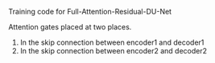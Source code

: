 Training code for Full-Attention-Residual-DU-Net

Attention gates placed at two places.
1. In the skip connection between encoder1 and decoder1
2. In the skip connection between encoder2 and decoder2
